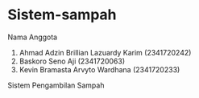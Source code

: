 ﻿# Sistem-sampah

Nama Anggota
1. Ahmad Adzin Brillian Lazuardy Karim (2341720242)
2. Baskoro Seno Aji (2341720063)
3. Kevin Bramasta Arvyto Wardhana (2341720233)

Sistem Pengambilan Sampah

